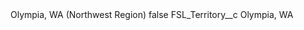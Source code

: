 <?xml version="1.0" encoding="UTF-8"?>
<CustomMetadata xmlns="http://soap.sforce.com/2006/04/metadata" xmlns:xsi="http://www.w3.org/2001/XMLSchema-instance" xmlns:xsd="http://www.w3.org/2001/XMLSchema">
    <label>Olympia, WA (Northwest Region)</label>
    <protected>false</protected>
    <values>
        <field>FSL_Territory__c</field>
        <value xsi:type="xsd:string">Olympia, WA</value>
    </values>
</CustomMetadata>
